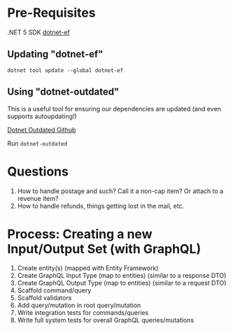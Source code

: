 # Pre-Requisites

.NET 5 SDK
[dotnet-ef](https://docs.microsoft.com/en-us/ef/core/cli/dotnet)

## Updating "dotnet-ef"

`dotnet tool update --global dotnet-ef`

## Using "dotnet-outdated"

This is a useful tool for ensuring our dependencies are updated (and even supports autoupdating!)

[Dotnet Outdated Github](https://github.com/dotnet-outdated/dotnet-outdated)

Run `dotnet-outdated`

# Questions

1. How to handle postage and such? Call it a non-cap item? Or attach to a revenue item?
2. How to handle refunds, things getting lost in the mail, etc.

# Process: Creating a new Input/Output Set (with GraphQL)

1. Create entity(s) (mapped with Entity Framework)
2. Create GraphQL Input Type (map to entities) (similar to a response DTO)
3. Create GraphQL Output Type (map to entities) (similar to a request DTO)
4. Scaffold command/query
5. Scaffold validators
6. Add query/mutation in root query/mutation 
7. Write integration tests for commands/queries
8. Write full system tests for overall GraphQL queries/mutations